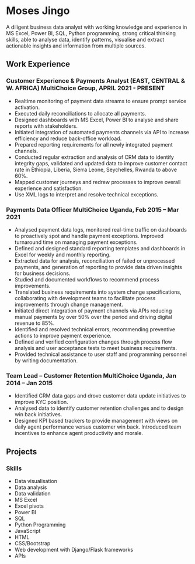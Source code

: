 # Moses Jingo

A diligent business data analyst with working knowledge and experience in MS Excel, 
Power BI, SQL, Python programming, strong critical thinking skills, able to analyse 
data, identify patterns, visualise and extract actionable insights and information 
from multiple sources.

## Work Experience
### Customer Experience & Payments Analyst (EAST, CENTRAL & W. AFRICA) MultiChoice Group, APRIL 2021 - PRESENT
- Realtime monitoring of payment data streams to ensure prompt service 
activation.
- Executed daily reconciliations to allocate all payments. 
- Designed dashboards with MS Excel, Power BI to analyse and share reports 
with stakeholders.
- Initiated integration of automated payments channels via API to increase 
efficiency and reduce back-office workload.
- Prepared reporting requirements for all newly integrated payment 
channels.
- Conducted regular extraction and analysis of CRM data to identify integrity 
gaps, validated and updated data to improve customer contact rate in 
Ethiopia, Liberia, Sierra Leone, Seychelles, Rwanda to above 60%.
- Mapped customer journeys and redrew processes to improve overall 
experience and satisfaction.
- Use XML logs to interpret and resolve technical exceptions.


### Payments Data Officer MultiChoice Uganda, Feb 2015 – Mar 2021
- Analysed payment data logs, monitored real-time traffic on dashboards to 
proactively spot and handle payment exceptions. Improved turnaround 
time on managing payment exceptions.
- Defined and designed standard reporting templates and dashboards in 
Excel for weekly and monthly reporting.
- Extracted data for analysis, reconciliation of failed or unprocessed 
payments, and generation of reporting to provide data driven insights for 
business decisions.
- Studied and documented workflows to recommend process 
improvements.
- Translated business requirements into system change specifications, 
collaborating with development teams to facilitate process improvements 
through change management. 
- Initiated direct integration of payment channels via APIs reducing manual 
payments by over 50% over the period and driving digital revenue to 85%.
- Identified and resolved technical errors, recommending preventive actions
to improve payment experience. 
- Defined and verified configuration changes through process flow analysis 
and user acceptance tests to meet business requirements. 
- Provided technical assistance to user staff and programming personnel by 
writing documentation.


### Team Lead – Customer Retention MultiChoice Uganda, Jan 2014 – Jan 2015
- Identified CRM data gaps and drove customer data update initiatives to 
improve KYC position. 
- Analysed data to identify customer retention challenges and to design win 
back initiatives.
- Designed KPI based trackers to provide management with views on daily 
agent performance versus customer win back. 
 Introduced team incentives to enhance agent productivity and morale.

## Projects



### Skills
- Data visualisation
- Data analysis
- Data validation
- MS Excel
- Excel pivots
- Power BI
- SQL
- Python Programming
- JavaScript
- HTML
- CSS/Bootstrap
- Web development with Django/Flask frameworks
- APIs
